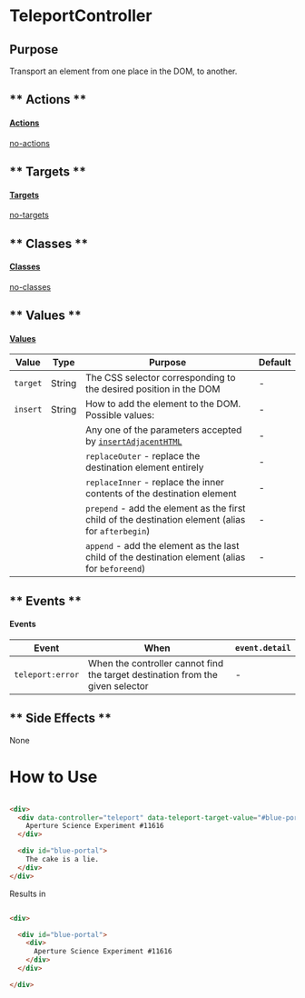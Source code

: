 # TeleportController

## Purpose

Transport an element from one place in the DOM, to another.

<!-- tabs:start -->

## ** Actions **

#### [Actions](https://stimulus.hotwire.dev/reference/actions)

[no-actions](../_partials/no-actions.md ':include')

## ** Targets **

#### [Targets](https://stimulus.hotwire.dev/reference/targets)

[no-targets](../_partials/no-targets.md ':include')

## ** Classes **

#### [Classes](https://stimulus.hotwire.dev/reference/classes)

[no-classes](../_partials/no-classes.md ':include')

## ** Values **

#### [Values](https://stimulus.hotwire.dev/reference/values)

| Value | Type | Purpose | Default |
| --- | --- | --- | --- |
| `target` | String | The CSS selector corresponding to the desired position in the DOM | - |
| `insert` | String | How to add the element to the DOM. Possible values: | - |
| | | Any one of the parameters accepted by [`insertAdjacentHTML`](https://developer.mozilla.org/en-US/docs/Web/API/Element/insertAdjacentHTML) | - |  
| | | `replaceOuter` - replace the destination element entirely | - |
| | | `replaceInner` - replace the inner contents of the destination element | - |
| | | `prepend` - add the element as the first child of the destination element (alias for `afterbegin`)  | - |
| | | `append` - add the element as the last child of the destination element (alias for `beforeend`) | - |

## ** Events **

#### Events


| Event | When | `event.detail` |
| --- | --- | --- |
| `teleport:error` | When the controller cannot find the target destination from the given selector  | - |


## ** Side Effects **

None

<!-- tabs:end -->

# How to Use


```html

<div>
  <div data-controller="teleport" data-teleport-target-value="#blue-portal" data-teleport-insert-value="replaceInner">
    Aperture Science Experiment #11616
  </div>

  <div id="blue-portal">
    The cake is a lie.
  </div>
</div>


```

Results in

```html

<div>

  <div id="blue-portal">
    <div>
      Aperture Science Experiment #11616
    </div>
  </div>

</div>


```
